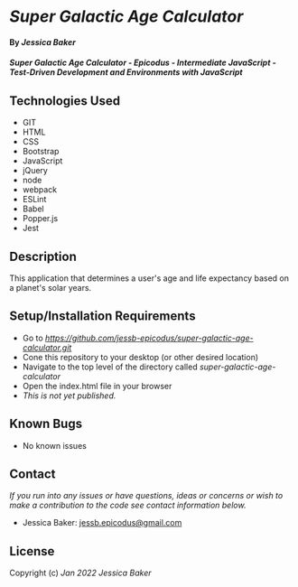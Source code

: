 # _Super Galactic Age Calculator_

#### By _**Jessica Baker**_ 

#### _Super Galactic Age Calculator - Epicodus - Intermediate JavaScript - Test-Driven Development and Environments with JavaScript_

## Technologies Used

* GIT
* HTML
* CSS
* Bootstrap
* JavaScript
* jQuery
* node
* webpack
* ESLint
* Babel
* Popper.js
* Jest

## Description

This application that determines a user's age and life expectancy based on a planet's solar years.

## Setup/Installation Requirements

* Go to _https://github.com/jessb-epicodus/super-galactic-age-calculator.git_
* Cone this repository to your desktop (or other desired location)
* Navigate to the top level of the directory called _super-galactic-age-calculator_
* Open the index.html file in your browser
* _This is not yet published._

## Known Bugs

* No known issues

## Contact

_If you run into any issues or have questions, ideas or concerns or wish to make a contribution to the code see contact information below._
* Jessica Baker: jessb.epicodus@gmail.com

## License

Copyright (c) _Jan 2022_ _Jessica Baker_